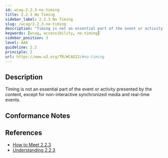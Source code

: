 ```yaml
---
id: wcag-2.2.3-no-timing
title: 2.2.3 No Timing
sidebar_label: 2.2.3 No Timing
slug: /wcag/2.2.3-no-timing
description: "Timing is not an essential part of the event or activity presented by the content, except for non-interactive synchronized media and real-time events."
keywords: [wcag, accessibility, no-timing]
sidebar_position: 3
level: AAA
guideline: 2.2
principle: 2
url: https://www.w3.org/TR/WCAG22/#no-timing
---
```


## Description

Timing is not an essential part of the event or activity presented by the content, except for non-interactive synchronized media and real-time events.

## Conformance Notes

<!-- Add your conformance notes and evaluation here -->

## References

- [How to Meet 2.2.3](https://www.w3.org/WAI/WCAG22/quickref/#no-timing)
- [Understanding 2.2.3](https://www.w3.org/WAI/WCAG22/Understanding/no-timing.html)



